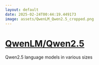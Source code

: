 ```yaml
---
layout: default
date: 2025-02-24T00:44:19.449173
image: assets/QwenLM_Qwen2.5_cropped.png
---
```


# [QwenLM/Qwen2.5](https://github.com/QwenLM/Qwen2.5)

Qwen2.5 language models in various sizes
